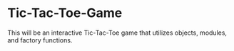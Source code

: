 # Tic-Tac-Toe-Game
This will be an interactive Tic-Tac-Toe game that utilizes objects, modules, and factory functions.
